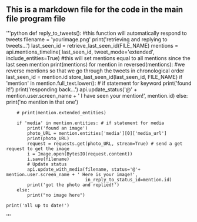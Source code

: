 ## This is a markdown file for the code in the main file program file


'''python
def reply_to_tweets(): #this function will automatically respond to tweets
    filename = 'yourimage.png'
    print('retrieving and replying to tweets...')
    last_seen_id = retrieve_last_seen_id(FILE_NAME)
    mentions = api.mentions_timeline(
                        last_seen_id,
                        tweet_mode='extended',
                        include_entities=True) #this will set mentions equal to all mentions since the last seen mention
    print(mentions)
    for mention in reversed(mentions): #we reverse mentions so that we go through the tweets in chronological order
        last_seen_id = mention.id
        store_last_seen_id(last_seen_id, FILE_NAME)
        if 'mention' in mention.full_text.lower(): # if statement for keyword
            print('found it!')
            print('responding back...')
            api.update_status('@' + mention.user.screen_name +
                    ' I have seen your mention!', mention.id)
        else:
            print('no mention in that one')

        # print(mention.extended_entities)

        if 'media' in mention.entities: # if statement for media
            print('found an image')
            photo_URL = mention.entities['media'][0]['media_url']
            print(photo_URL)
            request = requests.get(photo_URL, stream=True) # send a get request to get the image
            i = Image.open(BytesIO(request.content))
            i.save(filename)
            # Update status
            api.update_with_media(filename, status='@'+ mention.user.screen_name + ' Here is your image!',
                                  in_reply_to_status_id=mention.id)
            print('got the photo and replied!')
        else:
            print("no image here")

    print('all up to date!')
'''
